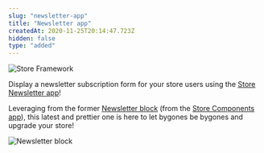 ```yaml
---
slug: "newsletter-app"
title: "Newsletter app"
createdAt: 2020-11-25T20:14:47.723Z
hidden: false
type: "added"
---
```


![Store Framework](https://img.shields.io/badge/-Store%20Framework-red)

Display a newsletter subscription form for your store users using the [Store Newsletter app](https://vtex.io/docs/components/all/vtex.store-newsletter/)!

Leveraging from the former [Newsletter block](https://github.com/vtex-apps/store-components/blob/master/docs/Newsletter.md) (from the [Store Components app](https://vtex.io/docs/components/all/vtex.store-components/)), this latest and prettier one is here to let bygones be bygones and upgrade your store!

![Newsletter block](https://cdn.jsdelivr.net/gh/vtexdocs/dev-portal-content@readme-docs/docs/release-notes/b8da3f0-newsletter_14.png)
